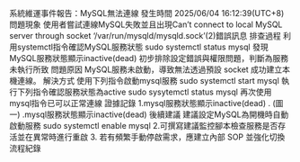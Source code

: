 系統維運事件報告：MySQL無法連線
發生時間
2025/06/04 16:12:39(UTC+8)
問題現象
使用者嘗試連線MySQL失敗並且出現Can’t connect to local MySQL server through socket ‘/var/run/mysqld/mysqld.sock’(2)錯誤訊息
排查過程
利用systemctl指令確認MySQL服務狀態
sudo systemctl status mysql
發現MySQL服務狀態顯示inactive(dead)
初步排除設定錯誤與權限問題，判斷為服務未執行所致
問題原因
MySQL服務未啟動，導致無法透過預設 socket 成功建立本機連線。
解決方式
使用下列指令啟動mysql服務
sudo systemctl start mysql
執行下列指令確認服務狀態為active
sudo sysytemctl status mysql
再次使用mysql指令已可以正常連線
證據記錄
1.mysql服務狀態顯示inactive(dead)
.
(圖一) .mysql服務狀態顯示inactive(dead)
後續建議
建議設定MySQL為開機時自動啟動服務
sudo systemctl enable mysql
2.可撰寫建議監控腳本檢查服務是否存活並在異常時進行重啟 
3. 若有頻繁手動停啟需求，應建立內部 SOP 並強化切換流程紀錄